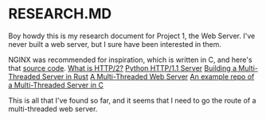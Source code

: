# RESEARCH.MD

Boy howdy this is my research document for Project 1, the Web Server. I've never built a web server, but I sure have been interested in them.

NGINX was recommended for inspiration, which is written in C, and here's that [source code](https://github.com/nginx/nginx).
[What is HTTP/2?](https://kinsta.com/learn/what-is-http2/)
[Python HTTP/1.1 Server](https://bhch.github.io/posts/2017/11/writing-an-http-server-from-scratch/)
[Building a Multi-Threaded Server in Rust](https://doc.rust-lang.org/book/ch20-00-final-project-a-web-server.html)
[A Multi-Threaded Web Server](https://www.cs.carleton.edu/faculty/dmusican/cs348/webserver.html)
[An example repo of a Multi-Threaded Server in C](https://github.com/ozgurhepsag/Multi-threaded-HTTP-Server)

This is all that I've found so far, and it seems that I need to go the route of a multi-threaded web server. 
